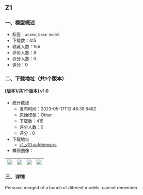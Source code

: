 ## Z1
### 一、模型概述

- 标签：`anime`, `base model`
- 下载数：415
- 收藏人数：155
- 评论人数：8
- 评分人数：0
- 评分：0

### 二、下载地址（共1个版本）

#### [版本1/共1个版本] v1.0

- 统计数据
  - 发布时间：2023-05-17T12:46:39.648Z
  - 原始模型：Other
  - 下载数：415
  - 评分人数：0
  - 评分：0
- 下载地址
  - [z1_v10.safetensors](https://civitai.com/api/download/models/73172)
- 样例图像：

| <img src="https://image.civitai.com/xG1nkqKTMzGDvpLrqFT7WA/00939560-5d4d-4b16-be36-a462cc0a41e9/width=450/816649.jpeg" /> | <img src="https://image.civitai.com/xG1nkqKTMzGDvpLrqFT7WA/dfa99a15-491c-4cce-bc09-6d637e8162e6/width=450/816669.jpeg" /> | <img src="https://image.civitai.com/xG1nkqKTMzGDvpLrqFT7WA/dfbff556-50fc-4ad7-90fb-f1c3460c0bf8/width=450/816686.jpeg" /> | <img src="https://image.civitai.com/xG1nkqKTMzGDvpLrqFT7WA/99e2e250-b88f-43fa-8c68-9313fd85ba74/width=450/816701.jpeg" /> |
| ---- | ---- | ---- | ---- |


### 三、详情
<p>Personal merged of a bunch of diferent models. cannot remember.</p>